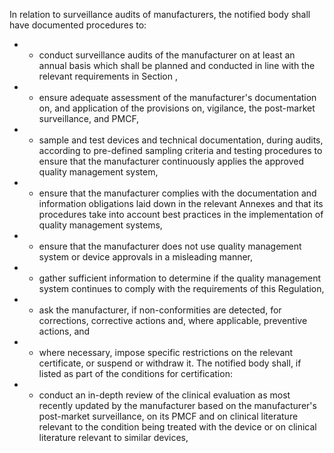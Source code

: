 In relation to surveillance audits of manufacturers, the notified body shall have documented procedures to:
- -  conduct  surveillance  audits  of  the  manufacturer  on  at  least  an  annual  basis  which  shall  be  planned  and conducted in line with the relevant requirements in Section ,
- -  ensure  adequate  assessment  of  the  manufacturer's  documentation  on,  and  application  of  the  provisions  on, vigilance, the post-market surveillance, and PMCF,
- -  sample  and  test  devices  and  technical  documentation,  during  audits,  according  to  pre-defined  sampling criteria  and  testing  procedures  to  ensure  that  the  manufacturer  continuously  applies  the  approved  quality management system,
- -  ensure that  the  manufacturer  complies  with  the  documentation  and  information  obligations  laid  down  in  the relevant  Annexes  and  that  its  procedures  take  into  account  best  practices  in  the  implementation  of  quality management systems,
- -  ensure  that  the  manufacturer  does  not  use  quality  management  system  or  device  approvals  in  a  misleading manner,
- -  gather  sufficient  information  to  determine  if  the  quality  management  system  continues  to  comply  with  the requirements of this Regulation,
- -  ask the manufacturer, if non-conformities are detected, for corrections, corrective actions and,  where applicable, preventive actions, and
- -  where necessary, impose specific restrictions on the relevant certificate, or suspend or withdraw it.
The notified body shall, if  listed as part of the conditions for certification:
- -  conduct an in-depth review of  the clinical  evaluation  as  most  recently  updated  by  the  manufacturer  based  on the  manufacturer's  post-market  surveillance,  on  its  PMCF  and  on  clinical  literature  relevant  to  the  condition being treated with the device or on clinical literature relevant to similar devices,
- -  clearly  document  the  outcome  of  the  in-depth  review  and  address  any  specific  concerns  to  the  manufacturer or  impose any specific conditions on it, and
- -  ensure  that  the  clinical  evaluation  as  most  recently  updated,  is  appropriately  reflected  in  the  instructions  for use and, where applicable, the summary of safety and performance.
## .   Re-certification
The  notified  body  shall  have  documented  procedures  in  place  relating  to  the  re-certification  reviews  and  the renewal  of  certificates.  Re-certification  of  approved  quality  management  systems  or  EU  technical  documentation assessment certificates or EU type-examination certificates shall occur at least every five years.
The  notified  body  shall  have  documented  procedures  relating  to  renewals  of  EU  technical  documentation assessment  certificates  and  EU  type-examination  certificates  and  those  procedures  shall  require  the  manufacturer in question to submit a summary of changes and scientific findings for  the device, including:
- (a)   all  changes to the originally approved device, including changes not yet notified,
- (b)   experience gained from post-market surveillance,
- (c)   experience from risk management,
- (d)   experience  from  updating  the  proof  of  compliance  with  the  general  safety  and  performance  requirements  set out in Annex I,
- (e)   experience  from  reviews  of  the  clinical  evaluation,  including  the  results  of  any  clinical  investigations  and PMCF,
- (f)   changes to the requirements, to components of the device or to the scientific or regulatory environment,
- (g)   changes to applied or new harmonised standards, CS or equivalent documents, and
- (h)   changes in medical, scientific and technical knowledge, such as:
- -  new treatments,
- -  changes in test methods,
- -  new scientific findings on materials and components, including findings on their biocompatibility,
- -  experience from studies on comparable devices,
- -  data from registers and registries,
- -  experience from clinical investigations with comparable devices.
The  notified  body  shall  have  documented  procedures  to  assess  the  information  referred  to  in  the  second paragraph  and  shall  pay  particular  attention  to  clinical  data  from  post-market  surveillance  and  PMCF  activities undertaken  since  the  previous  certification  or  re-certification,  including  appropriate  updates  to  manufacturers' clinical evaluation reports.
For  the  decision  on  re-certification,  the  notified  body  in  question  shall  use  the  same  methods  and  principles  as for  the  initial  certification  decision.  If  necessary,  separate forms  shall  be  established  for  re-certification  taking  into account the steps taken for certification such as application and application review.
L 117/140 ANNEX VIII
## CLASSIFICATION RULES
## CHAPTER I
## DEFINITIONS SPECIFIC TO CLASSIFICATION RULES
- 1. DURATION OF USE
- . 